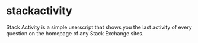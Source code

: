 stackactivity
=============

Stack Activity is a simple userscript that shows you the last activity of every question on the homepage of any Stack Exchange sites.
